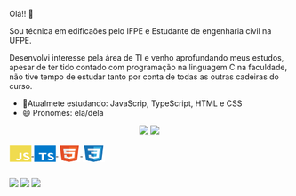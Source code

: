 Olá!! 👋

Sou técnica em edificaões pelo IFPE e Estudante de engenharia civil na UFPE.

Desenvolvi interesse pela área de TI e venho aprofundando meus estudos, apesar de ter tido contado com programação na linguagem C na faculdade, não tive tempo de estudar tanto por conta de todas as outras cadeiras do curso.

- 🌱Atualmete estudando: JavaScrip, TypeScript, HTML e CSS
- 😄 Pronomes: ela/dela

<div align="center">
  <a href="https://github.com/gihcelly">
  <img height="180em" src="https://github-readme-stats.vercel.app/api?username=gihcelly&show_icons=true&theme=dark&include_all_commits=true&count_private=true"/>
  <img height="180em" src="https://github-readme-stats.vercel.app/api/top-langs/?username=gihcelly&layout=compact&langs_count=7&theme=dark"/>
</div>
  
<div style="display: inline_block"><br>
  <img align="center" alt="gih-Js" height="30" width="40" src="https://raw.githubusercontent.com/devicons/devicon/master/icons/javascript/javascript-plain.svg">
  <img align="center" alt="gih-Ts" height="30" width="40" src="https://raw.githubusercontent.com/devicons/devicon/master/icons/typescript/typescript-plain.svg">
  <img align="center" alt="gih-HTML" height="30" width="40" src="https://raw.githubusercontent.com/devicons/devicon/master/icons/html5/html5-original.svg">
  <img align="center" alt="gih-CSS" height="30" width="40" src="https://raw.githubusercontent.com/devicons/devicon/master/icons/css3/css3-original.svg">
</div>
  
  ##
  
  <div> 
  <a href="https://www.instagram.com/gicellyo.o" target="_blank"><img src="https://img.shields.io/badge/-Instagram-%23E4405F?style=for-the-badge&logo=instagram&logoColor=white" target="_blank"></a>
  <a href="https://www.linkedin.com/in/gicelly-oliveira-62ab5492" target="_blank"><img src="https://img.shields.io/badge/-LinkedIn-%230077B5?style=for-the-badge&logo=linkedin&logoColor=white" target="_blank"></a> 
  <a href = "mailto:gicelly.oliveira@gmail.com"><img src="https://img.shields.io/badge/-Gmail-%23333?style=for-the-badge&logo=gmail&logoColor=white" target="_blank"></a>
  
